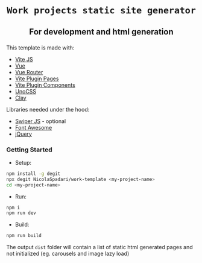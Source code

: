 # <p align="center">`Work projects static site generator`</p>

## <p align="center">For development and html generation</p>

This template is made with:

-   [Vite JS](https://vitejs.dev/)
-   [Vue](https://v3.vuejs.org/)
-   [Vue Router](https://next.router.vuejs.org/)
-   [Vite Plugin Pages](https://github.com/hannoeru/vite-plugin-pages)
-   [Vite Plugin Components](https://github.com/antfu/vite-plugin-components)
-   [UnoCSS](https://github.com/unocss/unocss)
-   [Clay](https://v2.clayui.com/docs/components/alerts.html)

Libraries needed under the hood:

-   [Swiper JS](https://swiperjs.com/swiper-api) - optional
-   [Font Awesome](https://fontawesome.com/)
-   [jQuery](https://jquery.com/)

### Getting Started

-   Setup:

```sh
npm install -g degit
npx degit NicolaSpadari/work-template <my-project-name>
cd <my-project-name>
```

-   Run:

```sh
npm i
npm run dev
```

-   Build:

```sh
npm run build
```

The output `dist` folder will contain a list of static html generated pages and not initialized (eg. carousels and image lazy load)

